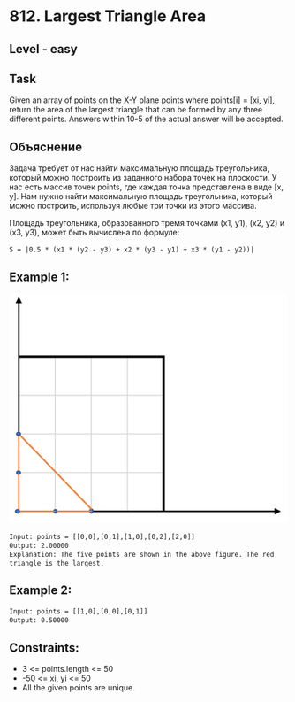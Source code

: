 # 812. Largest Triangle Area


## Level - easy


## Task
Given an array of points on the X-Y plane points where points[i] = [xi, yi], 
return the area of the largest triangle that can be formed by any three different points. 
Answers within 10-5 of the actual answer will be accepted.


## Объяснение
Задача требует от нас найти максимальную площадь треугольника, который можно построить из заданного набора точек на плоскости.
У нас есть массив точек points, где каждая точка представлена в виде [x, y]. Нам нужно найти максимальную площадь треугольника, 
который можно построить, используя любые три точки из этого массива.

Площадь треугольника, образованного тремя точками (x1, y1), (x2, y2) и (x3, y3), может быть вычислена по формуле:
````
S = |0.5 * (x1 * (y2 - y3) + x2 * (y3 - y1) + x3 * (y1 - y2))|
````    

## Example 1:
![img.png](img.png)
````
Input: points = [[0,0],[0,1],[1,0],[0,2],[2,0]]
Output: 2.00000
Explanation: The five points are shown in the above figure. The red triangle is the largest.
````


## Example 2:
````
Input: points = [[1,0],[0,0],[0,1]]
Output: 0.50000
````


## Constraints:
- 3 <= points.length <= 50
- -50 <= xi, yi <= 50
- All the given points are unique.